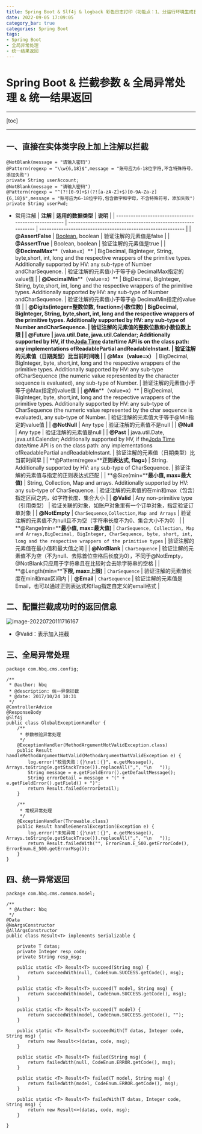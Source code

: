 ```yaml
---
title: Spring Boot & Slf4j & logback 彩色日志打印（功能点：1、分运行环境生成日志文件 2、日志文件目录分类 3、日志文件按日输出）
date: 2022-09-05 17:09:05
category_bar: true
categories: Spring Boot
tags:
- Spring Boot
- 全局异常处理
- 统一结果返回
---
```

# Spring Boot & 拦截参数 & 全局异常处理 & 统一结果返回
---

[toc]

---

## 一、直接在实体类字段上加上注解以拦截

```
@NotBlank(message = "请输入密码")
@Pattern(regexp = "\\w{6,18}$",message = "账号应为6-18位字符,不含特殊符号，添加失败")
private String userAccount;
@NotBlank(message = "请输入密码")
@Pattern(regexp = "^(?![0-9]+$)(?![a-zA-Z]+$)[0-9A-Za-z]{6,18}$",message = "账号应为6-18位字符,包含数字和字母，不含特殊符号，添加失败")
private String userPwd;
```
+ 常用注解
| **注解**                                             | **适用的数据类型**                                           | **说明**                                                     |
| ---------------------------------------------------- | ------------------------------------------------------------ | ------------------------------------------------------------ |
| **@AssertFalse**                                     | [Boolean](https://so.csdn.net/so/search?q=Boolean&spm=1001.2101.3001.7020), boolean | 验证注解的元素值是false                                      |
| **@AssertTrue**                                      | Boolean, boolean                                             | 验证注解的元素值是true                                       |
| **@DecimalMax****（value=x）**                       | BigDecimal, BigInteger, String, byte,short, int, long and the respective wrappers of the primitive types. Additionally supported by HV: any sub-type of Number andCharSequence. | 验证注解的元素值小于等于@ DecimalMax指定的value值            |
| **@DecimalMin****（value=x）**                       | BigDecimal, BigInteger, String, byte,short, int, long and the respective wrappers of the primitive types. Additionally supported by HV: any sub-type of Number andCharSequence. | 验证注解的元素值小于等于@ DecimalMin指定的value值            |
| **@Digits(integer=****整数位数, fraction=小数位数)** | BigDecimal, BigInteger, String, byte,short, int, long and the respective wrappers of the primitive types. Additionally supported by HV: any sub-type of Number andCharSequence. | 验证注解的元素值的整数位数和小数位数上限                     |
| **@Future**                                          | java.util.Date, java.util.Calendar; Additionally supported by HV, if the[Joda Time](http://joda-time.sourceforge.net/) date/time API is on the class path: any implementations ofReadablePartial andReadableInstant. | 验证注解的元素值（日期类型）比当前时间晚                     |
| **@Max****（value=x）**                              | BigDecimal, BigInteger, byte, short,int, long and the respective wrappers of the primitive types. Additionally supported by HV: any sub-type ofCharSequence (the numeric value represented by the character sequence is evaluated), any sub-type of Number. | 验证注解的元素值小于等于@Max指定的value值                    |
| **@Min****（value=x）**                              | BigDecimal, BigInteger, byte, short,int, long and the respective wrappers of the primitive types. Additionally supported by HV: any sub-type of CharSequence (the numeric value represented by the char sequence is evaluated), any sub-type of Number. | 验证注解的元素值大于等于@Min指定的value值                    |
| **@NotNull**                                         | Any type                                                     | 验证注解的元素值不是null                                     |
| **@Null**                                            | Any type                                                     | 验证注解的元素值是null                                       |
| **@Past**                                            | java.util.Date, java.util.Calendar; Additionally supported by HV, if the[Joda Time](http://joda-time.sourceforge.net/) date/time API is on the class path: any implementations ofReadablePartial andReadableInstant. | 验证注解的元素值（日期类型）比当前时间早                     |
| **@Pattern(regex=****正则表达式, flag=)**            | String. Additionally supported by HV: any sub-type of CharSequence. | 验证注解的元素值与指定的正则表达式匹配                       |
| **@Size(min=****最小值, max=最大值)**                | String, Collection, Map and arrays. Additionally supported by HV: any sub-type of CharSequence. | 验证注解的元素值的在min和max（包含）指定区间之内，如字符长度、集合大小 |
| **@Valid**                                           | Any non-primitive type（引用类型）                           | 验证关联的对象，如账户对象里有一个订单对象，指定验证订单对象 |
| **@NotEmpty**                                        | `CharSequence`,`Collection`, `Map and Arrays`                | 验证注解的元素值不为null且不为空（字符串长度不为0、集合大小不为0） |
| **@Range(min=****最小值, max=最大值)**               | `CharSequence, Collection, Map and Arrays,BigDecimal, BigInteger, CharSequence, byte, short, int, long and the respective wrappers of the primitive types` | 验证注解的元素值在最小值和最大值之间                         |
| **@NotBlank**                                        | `CharSequence`                                               | 验证注解的元素值不为空（不为null、去除首位空格后长度为0），不同于@NotEmpty，@NotBlank只应用于字符串且在比较时会去除字符串的空格 |
| **@Length(min=****下限, max=上限)**                  | `CharSequence`                                               | 验证注解的元素值长度在min和max区间内                         |
| **@Email**                                           | `CharSequence`                                               | 验证注解的元素值是Email，也可以通过正则表达式和flag指定自定义的email格式 |

## 二、配置拦截成功时的返回信息

![image-20220720111716167](https://img-1256282866.cos.ap-beijing.myqcloud.com/image-20220720111716167.png)
+ @Valid：表示加入拦截

## 三、全局异常处理

```
package com.hbq.cms.config;

/**
 * @author: hbq
 * @description: 统一异常拦截
 * @date: 2017/10/24 10:31
 */
@ControllerAdvice
@ResponseBody
@Slf4j
public class GlobalExceptionHandler {
	/**
	 * 参数校验异常处理
	 */
    @ExceptionHandler(MethodArgumentNotValidException.class)
    public Result handleMethodArgumentNotValid(MethodArgumentNotValidException e) {
        log.error("校验失败：{}\nat：{}", e.getMessage(), Arrays.toString(e.getStackTrace()).replaceAll(",", "\n   "));
        String message = e.getFieldError().getDefaultMessage();
        String errorDetail = message + "(" + e.getFieldError().getField() + ")";
        return Result.failed(errorDetail);
    }

    /**
     * 常规异常处理
     */
    @ExceptionHandler(Throwable.class)
    public Result handleGeneralException(Exception e) {
        log.error("未知异常：{}\nat：{}", e.getMessage(), Arrays.toString(e.getStackTrace()).replaceAll(",", "\n   "));
        return Result.failedWith("", ErrorEnum.E_500.getErrorCode(), ErrorEnum.E_500.getErrorMsg());
    }
}
```

## 四、统一异常返回

```
package com.hbq.cms.common.model;

/**
 * @Author: hbq
 */
@Data
@NoArgsConstructor
@AllArgsConstructor
public class Result<T> implements Serializable {

    private T datas;
    private Integer resp_code;
    private String resp_msg;

    public static <T> Result<T> succeed(String msg) {
        return succeedWith(null, CodeEnum.SUCCESS.getCode(), msg);
    }

    public static <T> Result<T> succeed(T model, String msg) {
        return succeedWith(model, CodeEnum.SUCCESS.getCode(), msg);
    }

    public static <T> Result<T> succeed(T model) {
        return succeedWith(model, CodeEnum.SUCCESS.getCode(), "");
    }

    public static <T> Result<T> succeedWith(T datas, Integer code, String msg) {
        return new Result<>(datas, code, msg);
    }

    public static <T> Result<T> failed(String msg) {
        return failedWith(null, CodeEnum.ERROR.getCode(), msg);
    }

    public static <T> Result<T> failed(T model, String msg) {
        return failedWith(model, CodeEnum.ERROR.getCode(), msg);
    }

    public static <T> Result<T> failedWith(T datas, Integer code, String msg) {
        return new Result<>(datas, code, msg);
    }

}
```

